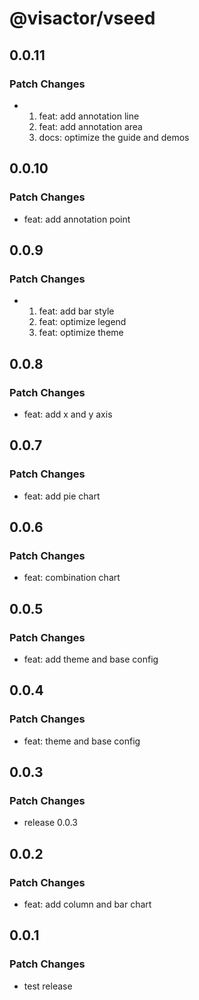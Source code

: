 # @visactor/vseed

## 0.0.11

### Patch Changes

- 1. feat: add annotation line
  2. feat: add annotation area
  3. docs: optimize the guide and demos

## 0.0.10

### Patch Changes

- feat: add annotation point

## 0.0.9

### Patch Changes

- 1. feat: add bar style
  2. feat: optimize legend
  3. feat: optimize theme

## 0.0.8

### Patch Changes

- feat: add x and y axis

## 0.0.7

### Patch Changes

- feat: add pie chart

## 0.0.6

### Patch Changes

- feat: combination chart

## 0.0.5

### Patch Changes

- feat: add theme and base config

## 0.0.4

### Patch Changes

- feat: theme and base config

## 0.0.3

### Patch Changes

- release 0.0.3

## 0.0.2

### Patch Changes

- feat: add column and bar chart

## 0.0.1

### Patch Changes

- test release
